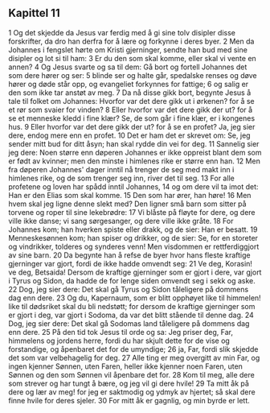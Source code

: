 ## Kapittel 11

1 Og det skjedde da Jesus var ferdig med å gi sine tolv disipler disse forskrifter, da dro han derfra for å lære og forkynne i deres byer.
2 Men da Johannes i fengslet hørte om Kristi gjerninger, sendte han bud med sine disipler og lot si til ham:
3 Er du den som skal komme, eller skal vi vente en annen?
4 Og Jesus svarte og sa til dem: Gå bort og fortell Johannes det som dere hører og ser:
5 blinde ser og halte går, spedalske renses og døve hører og døde står opp, og evangeliet forkynnes for fattige;
6 og salig er den som ikke tar anstøt av meg.
7 Da nå disse gikk bort, begynte Jesus å tale til folket om Johannes: Hvorfor var det dere gikk ut i ørkenen? for å se et rør som svaier for vinden?
8 Eller hvorfor var det dere gikk der ut? for å se et menneske kledd i fine klær? Se, de som går i fine klær, er i kongenes hus.
9 Eller hvorfor var det dere gikk der ut? for å se en profet? Ja, jeg sier dere, endog mere enn en profet.
10 Det er ham det er skrevet om: Se, jeg sender mitt bud for ditt åsyn; han skal rydde din vei for deg.
11 Sannelig sier jeg dere: Noen større enn døperen Johannes er ikke oppreist blant dem som er født av kvinner; men den minste i himlenes rike er større enn han.
12 Men fra døperen Johannes' dager inntil nå trenger de seg med makt inn i himlenes rike, og de som trenger seg inn, river det til seg.
13 For alle profetene og loven har spådd inntil Johannes,
14 og om dere vil ta imot det: Han er den Elias som skal komme.
15 Den som har ører, han høre!
16 Men hvem skal jeg ligne denne slekt med? Den ligner små barn som sitter på torvene og roper til sine lekebrødre:
17 Vi blåste på fløyte for dere, og dere ville ikke danse; vi sang sørgesanger, og dere ville ikke gråte.
18 For Johannes kom; han hverken spiste eller drakk, og de sier: Han er besatt.
19 Menneskesønnen kom; han spiser og drikker, og de sier: Se, for en storeter og vindrikker, tolderes og synderes venn! Men visdommen er rettferdiggjort av sine barn.
20 Da begynte han å refse de byer hvor hans fleste kraftige gjerninger var gjort, fordi de ikke hadde omvendt seg:
21 Ve deg, Korasin! ve deg, Betsaida! Dersom de kraftige gjerninger som er gjort i dere, var gjort i Tyrus og Sidon, da hadde de for lenge siden omvendt seg i sekk og aske.
22 Dog, jeg sier dere: Det skal gå Tyrus og Sidon tåleligere på dommens dag enn dere.
23 Og du, Kapernaum, som er blitt opphøyet like til himmelen! like til dødsriket skal du bli nedstøtt; for dersom de kraftige gjerninger som er gjort i deg, var gjort i Sodoma, da var det blitt stående til denne dag.
24 Dog, jeg sier dere: Det skal gå Sodomas land tåleligere på dommens dag enn dere.
25 På den tid tok Jesus til orde og sa: Jeg priser deg, Far, himmelens og jordens herre, fordi du har skjult dette for de vise og forstandige, og åpenbaret det for de umyndige;
26 ja, Far, fordi slik skjedde det som var velbehagelig for deg.
27 Alle ting er meg overgitt av min Far, og ingen kjenner Sønnen, uten Faren, heller ikke kjenner noen Faren, uten Sønnen og den som Sønnen vil åpenbare det for.
28 Kom til meg, alle dere som strever og har tungt å bære, og jeg vil gi dere hvile!
29 Ta mitt åk på dere og lær av meg! for jeg er saktmodig og ydmyk av hjertet; så skal dere finne hvile for deres sjeler.
30 For mitt åk er gagnlig, og min byrde er lett.
